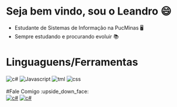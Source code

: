 # Seja bem vindo, sou o Leandro :smile:
 + Estudante de Sistemas de Informação na PucMinas :desktop_computer:
 + Sempre estudando e procurando evoluir :books:
# Linguaguens/Ferramentas
<div style="display: inline_block">
<img align="center" alt="c#" src="https://img.shields.io/badge/C%23-239120?style=for-the-badge&logo=c-sharp&logoColor=white">
<img align="center" alt="Javascript" src="https://img.shields.io/badge/JavaScript-F7DF1E?style=for-the-badge&logo=javascript&logoColor=black">
<img align="center" alt="tml" src="https://img.shields.io/badge/HTML-239120?style=for-the-badge&logo=html5&logoColor=white">
<img align="center" alt="css" src="https://img.shields.io/badge/CSS3-1572B6?style=for-the-badge&logo=css3&logoColor=white">
</div><br>
#Fale Comigo :upside_down_face:
<div style="display: inline_block">
<a href="mailto:henrique.le.santos@gmail.com"><img align="center" alt="c#" src="https://img.shields.io/badge/Gmail-D14836?style=for-the-badge&logo=gmail&logoColor=white"></a>
<a href="https://www.linkedin.com/in/leandro-santos-742364217/"><img align="center" alt="c#" src="https://img.shields.io/badge/LinkedIn-0077B5?style=for-the-badge&logo=linkedin&logoColor=white"></a>
</div>
